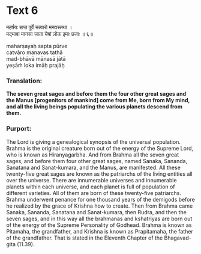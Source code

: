 # Text 6

महर्षयः सप्त पूर्वे चत्वारो मनवस्तथा ।  
मद्भावा मानसा जाता येषां लोक इमाः प्रजाः ॥ ६॥

maharṣayaḥ sapta pūrve  
catvāro manavas tathā  
mad-bhāvā mānasā jātā  
yeṣāḿ loka imāḥ prajāḥ



### Translation:

**The seven great sages and before them the four other great sages and the Manus [progenitors of mankind] come from Me, born from My mind, and all the living beings populating the various planets descend from them.**

### Purport:

The Lord is giving a genealogical synopsis of the universal population. Brahma is the original creature born out of the energy of the Supreme Lord, who is known as Hiranyagarbha. And from Brahma all the seven great sages, and before them four other great sages, named Sanaka, Sananda, Sanatana and Sanat-kumara, and the Manus, are manifested. All these twenty-five great sages are known as the patriarchs of the living entities all over the universe. There are innumerable universes and innumerable planets within each universe, and each planet is full of population of different varieties. All of them are born of these twenty-five patriarchs. Brahma underwent penance for one thousand years of the demigods before he realized by the grace of Krishna how to create. Then from Brahma came Sanaka, Sananda, Sanatana and Sanat-kumara, then Rudra, and then the seven sages, and in this way all the brahmanas and kshatriyas are born out of the energy of the Supreme Personality of Godhead. Brahma is known as Pitamaha, the grandfather, and Krishna is known as Prapitamaha, the father of the grandfather. That is stated in the Eleventh Chapter of the Bhagavad-gita (11.39).